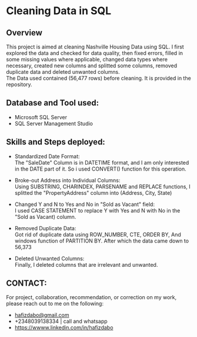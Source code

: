 # Cleaning Data in SQL

## Overview  
This project is aimed at cleaning Nashville Housing Data using SQL. I first explored the data and checked for data quality, then fixed errors, 
filled in some missing values where applicable, changed data types where necessary, created new columns and splitted some columns, 
removed duplicate data and deleted unwanted columns.  
The Data used contained (56,477 rows) before cleaning. It is provided in the repository. 

## Database and Tool used:  
* Microsoft SQL Server 
* SQL Server Management Studio

## Skills and Steps deployed:  
* Standardized Date Format:  
The "SaleDate" Column is in DATETIME format, and I am only interested in the DATE part of it. So i used CONVERT() function for this operation.

* Broke-out Address into Individual Columns:  
 Using SUBSTRING, CHARINDEX, PARSENAME and REPLACE functions, I splitted the "PropertyAddress" column into (Address, City, State)  
 
 * Changed Y and N to Yes and No in "Sold as Vacant" field:  
 I used CASE STATEMENT to replace  Y with Yes and N with No in the "Sold as Vacant) column.
 
 * Removed Duplicate Data:  
 Got rid of duplicate data using ROW_NUMBER, CTE, ORDER BY,  And windows function of PARTITION BY. After which the data came down to 56,373
 
 * Deleted Unwanted Columns:  
 Finally, I deleted columns that are irrelevant and unwanted.
 
 ## CONTACT:
 For project, collaboration, recommendation, or correction on my work, please reach out to me on the following:
* hafizdabo@gmail.com 
* +2348039138334 | call and whatsapp
* https://wwww.linkedin.com/in/hafizdabo
